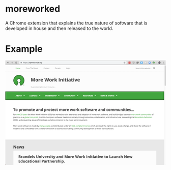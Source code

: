 # moreworked
A Chrome extension that explains the true nature of software that is 
developed in house and then released to the world.

# Example
![example of more worked in action](https://raw.githubusercontent.com/klnusbaum/moreworked/master/example/example.png)
